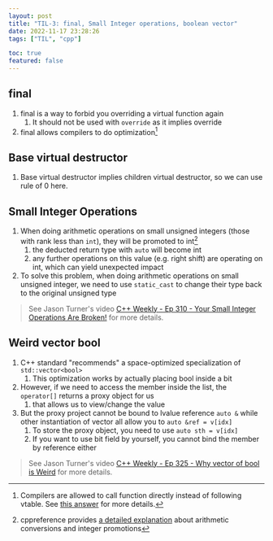 ```yaml
---
layout: post
title: "TIL-3: final, Small Integer operations, boolean vector"
date: 2022-11-17 23:28:26
tags: ["TIL", "cpp"]

toc: true
featured: false
---
```


## final

1. final is a way to forbid you overriding a virtual function again
    1. It should not be used with `override` as it implies override
2. final allows compilers to do optimization[^1]

[^1]: Compilers are allowed to call function directly instead of following vtable. See [this answer](https://stackoverflow.com/a/17604779) for more details.


## Base virtual destructor

1. Base virtual destructor implies children virtual destructor, so we can use rule of 0 here.


## Small Integer Operations

1. When doing arithmetic operations on small unsigned integers (those with rank less than `int`), they will be promoted to int[^2]
    1. the deducted return type with `auto` will become int
    2. any further operations on this value (e.g. right shift) are operating on int, which can yield unexpected impact
2. To solve this problem, when doing arithmetic operations on small unsigned integer, we need to use `static_cast` to change their type back to the original unsigned type


> See Jason Turner's video [C++ Weekly - Ep 310 - Your Small Integer Operations Are Broken!](https://www.youtube.com/watch?v=R6_PFqOSa_c) for more details.

[^2]: cppreference provides [a detailed explanation](https://en.cppreference.com/w/c/language/conversion) about arithmetic conversions and integer promotions


## Weird vector bool

1. C++ standard "recommends" a space-optimized specialization of `std::vector<bool>`
    1. This optimization works by actually placing bool inside a bit
2. However, if we need to access the member inside the list, the `operator[]` returns a proxy object for us
    1. that allows us to view/change the value
3. But the proxy project cannot be bound to lvalue reference `auto &` while other instantiation of vector all allow you to `auto &ref = v[idx]`
    1. To store the proxy object, you need to use `auto sth = v[idx]`
    2. If you want to use bit field by yourself, you cannot bind the member by reference either

> See Jason Turner's video [C++ Weekly - Ep 325 - Why vector of bool is Weird](https://www.youtube.com/watch?v=OP9IDIeicZE) for more details.